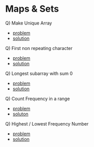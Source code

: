 # Maps & Sets

Q) Make Unique Array

- [problem](https://shorturl.at/lIJSX)
- [solution](https://shorturl.at/nvDO5)

Q) First non repeating character

- [problem](https://shorturl.at/dntDN)
- [solution](https://shorturl.at/fgi17)

Q) Longest subarray with sum 0

- [problem](https://shorturl.at/qAJY5)
- [solution](https://shorturl.at/nrEV6)

Q) Count Frequency in a range

- [problem](https://www.codingninjas.com/studio/problems/count-frequency-in-a-range_8365446?utm_source=striver&utm_medium=website&utm_campaign=a_zcoursetuf&leftPanelTabValue=PROBLEM)
- [soluton](https://www.codingninjas.com/studio/problems/count-frequency-in-a-range_8365446?utm_source=striver&utm_medium=website&utm_campaign=a_zcoursetuf&leftPanelTabValue=SUBMISSION)

Q) Highest / Lowest Frequency Number

- [problem](https://www.codingninjas.com/studio/problems/k-most-occurrent-numbers_625382?utm_source=striver&utm_medium=website&utm_campaign=a_zcoursetuf)
- [solution](./highest&LowestFreq.cpp)